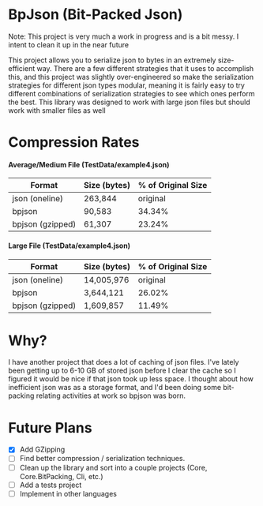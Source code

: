 # BpJson (Bit-Packed Json)

Note: This project is very much a work in progress and is a bit messy. I intent to clean it up in the near future

This project allows you to serialize json to bytes in an extremely size-efficient way. There are a few different strategies that it uses to accomplish this, and this project was slightly over-engineered so make the serialization strategies for different json types modular, meaning it is fairly easy to try different combinations of serialization strategies to see which ones perform the best. This library was designed to work with large json files but should work with smaller files as well

# Compression Rates

#### Average/Medium File (TestData/example4.json)

| Format           | Size (bytes)  | % of Original Size |
| ---------------- | ------------- | ------------------ |
| json (oneline)   | 263,844       | original           |
| bpjson           | 90,583        | 34.34%             |
| bpjson (gzipped) | 61,307        | 23.24%             |

#### Large File (TestData/example4.json)

| Format           | Size (bytes)  | % of Original Size |
| ---------------- | ------------- | ------------------ |
| json (oneline)   | 14,005,976    | original           |
| bpjson           | 3,644,121     | 26.02%             |
| bpjson (gzipped) | 1,609,857     | 11.49%             |

# Why?

I have another project that does a lot of caching of json files. I've lately been getting up to 6-10 GB of stored json before I clear the cache so I figured it would be nice if that json took up less space. I thought about how inefficient json was as a storage format, and I'd been doing some bit-packing relating activities at work so bpjson was born.

# Future Plans

- [x] Add GZipping
- [ ] Find better compression / serialization techniques.
- [ ] Clean up the library and sort into a couple projects (Core, Core.BitPacking, Cli, etc.)
- [ ] Add a tests project
- [ ] Implement in other languages
